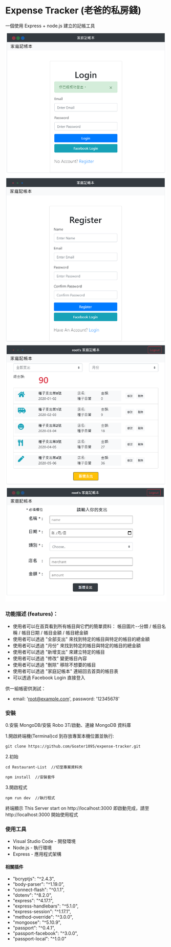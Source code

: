 # Expense Tracker (老爸的私房錢)

一個使用 Express + node.js 建立的記帳工具

![Login Page](/public/images/login.png)
![Register Page](/public/images/register.png)
![Home Page](/public/images/home.png)
![Add Page](/public/images/add.png)

### 功能描述 (features)：

- 使用者可以在首頁看到所有帳目與它們的簡單資料：
  帳目圖片--分類 / 帳目名稱 / 帳目日期 / 帳目金額 / 帳目總金額
- 使用者可以透過 "全部支出" 來找到特定的帳目與特定的帳目的總金額
- 使用者可以透過 "月份" 來找到特定的帳目與特定的帳目的總金額
- 使用者可以透過 "新增支出" 來建立特定的帳目
- 使用者可以透過 "修改" 變更帳目內容
- 使用者可以透過 "刪除" 移除不想要的帳目
- 使用者可以透過 "家庭記帳本" 連結回去首頁的帳目表
- 可以透過 Facebook Login 直接登入

供一組帳密供測試：

- email: 'root@example.com', password: '12345678'

### 安裝

0.安裝 MongoDB/安裝 Robo 3T/啟動、連線 MongoDB 資料庫

1.開啟終端機(Terminal)cd 到存放專案本機位置並執行:

```
git clone https://github.com/Goater1095/expense-tracker.git
```

2.初始

```
cd Restaurant-List  //切至專案資料夾
```

```
npm install  //安裝套件
```

3.開啟程式

```
npm run dev  //執行程式
```

終端顯示 This Server start on http://localhost:3000
即啟動完成，請至 http://localhost:3000 開始使用程式

### 使用工具

- Visual Studio Code - 開發環境
- Node.js - 執行環境
- Express - 應用程式架構

#### 相關插件

- "bcryptjs": "^2.4.3",
- "body-parser": "^1.19.0",
- "connect-flash": "^0.1.1",
- "dotenv": "^8.2.0",
- "express": "^4.17.1",
- "express-handlebars": "^5.1.0",
- "express-session": "^1.17.1",
- "method-override": "^3.0.0",
- "mongoose": "^5.10.9",
- "passport": "^0.4.1",
- "passport-facebook": "^3.0.0",
- "passport-local": "^1.0.0"
